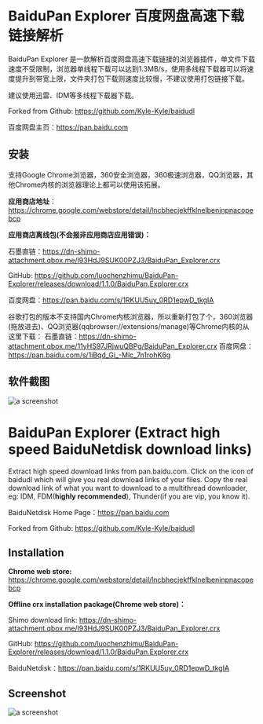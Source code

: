 # BaiduPan Explorer 百度网盘高速下载链接解析
BaiduPan Explorer 是一款解析百度网盘高速下载链接的浏览器插件，单文件下载速度不受限制，浏览器单线程下载可以达到1.3MB/s，使用多线程下载器可以将速度提升到带宽上限，文件夹打包下载则速度比较慢，不建议使用打包链接下载。

建议使用迅雷、IDM等多线程下载器下载。

Forked from Github: https://github.com/Kyle-Kyle/baidudl

百度网盘主页：https://pan.baidu.com

## 安装
支持Google Chrome浏览器，360安全浏览器，360极速浏览器，QQ浏览器，其他Chrome内核的浏览器理论上都可以使用该拓展。

**应用商店地址**： https://chrome.google.com/webstore/detail/lncbhecjekffklnelbeninpnacopebcp

**应用商店离线包(不会报非应用商店应用错误)：**  

石墨直链：https://dn-shimo-attachment.qbox.me/l93HdJ9SUK00PZJ3/BaiduPan_Explorer.crx

GitHub: https://github.com/luochenzhimu/BaiduPan-Explorer/releases/download/1.1.0/BaiduPan.Explorer.crx

百度网盘：https://pan.baidu.com/s/1RKUU5uy_0RD1epwD_tkgIA

谷歌打包的版本不支持国内Chrome内核浏览器，所以重新打包了个，360浏览器(拖放进去)、QQ浏览器(qqbrowser://extensions/manage)等Chrome内核的从这里下载：
石墨直链：https://dn-shimo-attachment.qbox.me/11yHS97JRjwuQBPg/BaiduPan_Explorer.crx
百度网盘：https://pan.baidu.com/s/1iBqd_Gi_-Mlc_7n1rohK6g

## 软件截图
![a screenshot](https://wx4.sinaimg.cn/large/77c76f11gy1fp45wtz796j20zk0m8dn4.jpg)

# BaiduPan Explorer (Extract high speed BaiduNetdisk download links)
Extract high speed download links from pan.baidu.com. Click on the icon of baidudl which will give you real download links of your files. Copy the real download link of what you want to download to a multithread downloader, eg: IDM, FDM(**highly recommended**), Thunder(if you are vip, you know it).

BaiduNetdisk Home Page：https://pan.baidu.com

Forked from Github: https://github.com/Kyle-Kyle/baidudl
## Installation
**Chrome web store:** https://chrome.google.com/webstore/detail/lncbhecjekffklnelbeninpnacopebcp

**Offline crx installation package(Chrome web store)：**  

Shimo download link: https://dn-shimo-attachment.qbox.me/l93HdJ9SUK00PZJ3/BaiduPan_Explorer.crx

GitHub: https://github.com/luochenzhimu/BaiduPan-Explorer/releases/download/1.1.0/BaiduPan.Explorer.crx

BaiduNetdisk：https://pan.baidu.com/s/1RKUU5uy_0RD1epwD_tkgIA

## Screenshot
![a screenshot](https://wx4.sinaimg.cn/large/77c76f11gy1fp45wtz796j20zk0m8dn4.jpg)
